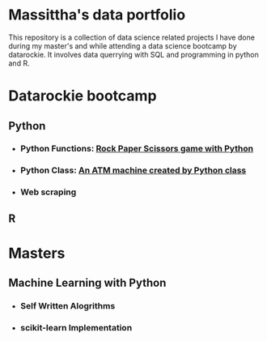 # Massittha's data portfolio
This repository is a collection of data science related projects I have done during my master's and while attending a data science bootcamp by datarockie.
It involves data querrying with SQL and programming in python and R.


# Datarockie bootcamp
## Python
- ### Python Functions: [Rock Paper Scissors game with Python](https://github.com/Massittha/Data-portfolio/blob/main/hw01_rock_paper_scissors_game.ipynb)
- ### Python Class: [An ATM machine created by Python class](https://github.com/Massittha/Data-portfolio/blob/c8b85612c13cc10818028badb507363f2c87011c/hw02_classATM.ipynb)
- ### Web scraping

## R


# Masters
## Machine Learning with Python
- ### Self Written Alogrithms
- ### scikit-learn Implementation
